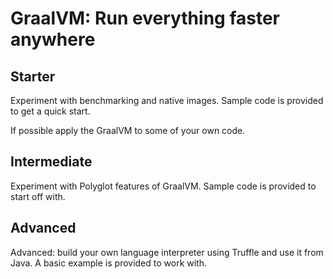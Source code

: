 
# GraalVM: Run everything faster anywhere


## Starter

Experiment with benchmarking and native images. Sample code is provided to get a quick start.

If possible apply the GraalVM to some of your own code.

## Intermediate

Experiment with Polyglot features of GraalVM. Sample code is provided to start off with.

## Advanced

Advanced: build your own language interpreter using Truffle and use it from Java. A basic example is provided to work with.
